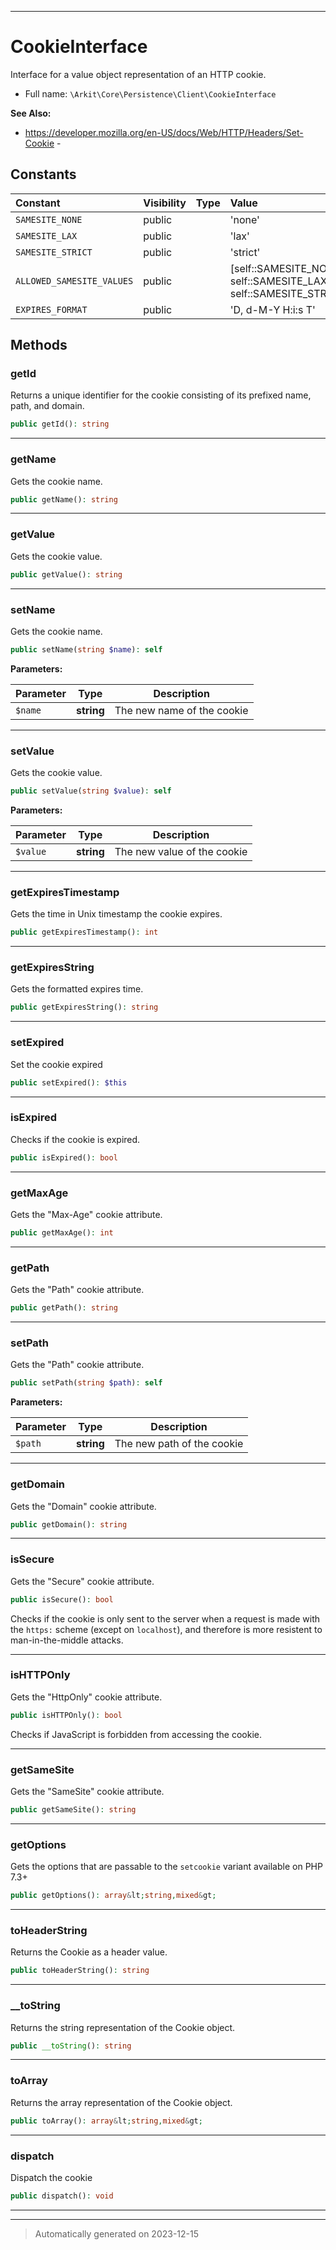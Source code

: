 ***

# CookieInterface

Interface for a value object representation of an HTTP cookie.



* Full name: `\Arkit\Core\Persistence\Client\CookieInterface`

**See Also:**

* https://developer.mozilla.org/en-US/docs/Web/HTTP/Headers/Set-Cookie - 


## Constants

| Constant | Visibility | Type | Value |
|:---------|:-----------|:-----|:------|
|`SAMESITE_NONE`|public| |&#039;none&#039;|
|`SAMESITE_LAX`|public| |&#039;lax&#039;|
|`SAMESITE_STRICT`|public| |&#039;strict&#039;|
|`ALLOWED_SAMESITE_VALUES`|public| |[self::SAMESITE_NONE, self::SAMESITE_LAX, self::SAMESITE_STRICT]|
|`EXPIRES_FORMAT`|public| |&#039;D, d-M-Y H:i:s T&#039;|

## Methods


### getId

Returns a unique identifier for the cookie consisting
of its prefixed name, path, and domain.

```php
public getId(): string
```












***

### getName

Gets the cookie name.

```php
public getName(): string
```












***

### getValue

Gets the cookie value.

```php
public getValue(): string
```












***

### setName

Gets the cookie name.

```php
public setName(string $name): self
```








**Parameters:**

| Parameter | Type | Description |
|-----------|------|-------------|
| `$name` | **string** | The new name of the cookie |





***

### setValue

Gets the cookie value.

```php
public setValue(string $value): self
```








**Parameters:**

| Parameter | Type | Description |
|-----------|------|-------------|
| `$value` | **string** | The new value of the cookie |





***

### getExpiresTimestamp

Gets the time in Unix timestamp the cookie expires.

```php
public getExpiresTimestamp(): int
```












***

### getExpiresString

Gets the formatted expires time.

```php
public getExpiresString(): string
```












***

### setExpired

Set the cookie expired

```php
public setExpired(): $this
```












***

### isExpired

Checks if the cookie is expired.

```php
public isExpired(): bool
```












***

### getMaxAge

Gets the "Max-Age" cookie attribute.

```php
public getMaxAge(): int
```












***

### getPath

Gets the "Path" cookie attribute.

```php
public getPath(): string
```












***

### setPath

Gets the "Path" cookie attribute.

```php
public setPath(string $path): self
```








**Parameters:**

| Parameter | Type | Description |
|-----------|------|-------------|
| `$path` | **string** | The new path of the cookie |





***

### getDomain

Gets the "Domain" cookie attribute.

```php
public getDomain(): string
```












***

### isSecure

Gets the "Secure" cookie attribute.

```php
public isSecure(): bool
```

Checks if the cookie is only sent to the server when a request is made
with the `https:` scheme (except on `localhost`), and therefore is more
resistent to man-in-the-middle attacks.










***

### isHTTPOnly

Gets the "HttpOnly" cookie attribute.

```php
public isHTTPOnly(): bool
```

Checks if JavaScript is forbidden from accessing the cookie.










***

### getSameSite

Gets the "SameSite" cookie attribute.

```php
public getSameSite(): string
```












***

### getOptions

Gets the options that are passable to the `setcookie` variant
available on PHP 7.3+

```php
public getOptions(): array&lt;string,mixed&gt;
```












***

### toHeaderString

Returns the Cookie as a header value.

```php
public toHeaderString(): string
```












***

### __toString

Returns the string representation of the Cookie object.

```php
public __toString(): string
```












***

### toArray

Returns the array representation of the Cookie object.

```php
public toArray(): array&lt;string,mixed&gt;
```












***

### dispatch

Dispatch the cookie

```php
public dispatch(): void
```












***


***
> Automatically generated on 2023-12-15
